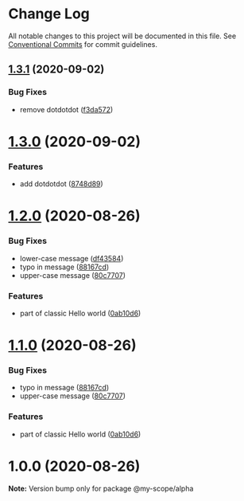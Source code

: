 # Change Log

All notable changes to this project will be documented in this file.
See [Conventional Commits](https://conventionalcommits.org) for commit guidelines.


## [1.3.1](https://github.com/rizalibnu/lerna-conventional-commits-example/compare/@my-scope/alpha@1.3.0...@my-scope/alpha@1.3.1) (2020-09-02)


### Bug Fixes

* remove dotdotdot ([f3da572](https://github.com/rizalibnu/lerna-conventional-commits-example/commit/f3da572a05a7b7ade3592da590c9a8b7fcfc0e2b))


# [1.3.0](https://github.com/Everettss/lerna-conventional-commits-example/compare/@my-scope/alpha@1.2.0...@my-scope/alpha@1.3.0) (2020-09-02)


### Features

* add dotdotdot ([8748d89](https://github.com/Everettss/lerna-conventional-commits-example/commit/8748d897fbba4b82fce888bd637c08d088c59753))





<a name="1.2.0"></a>
# [1.2.0](https://github.com/Everettss/lerna-conventional-commits-example/compare/@my-scope/alpha@1.0.0...@my-scope/alpha@1.2.0) (2020-08-26)


### Bug Fixes

* lower-case message ([df43584](https://github.com/Everettss/lerna-conventional-commits-example/commit/df43584))
* typo in message ([88167cd](https://github.com/Everettss/lerna-conventional-commits-example/commit/88167cd))
* upper-case message ([80c7707](https://github.com/Everettss/lerna-conventional-commits-example/commit/80c7707))


### Features

* part of classic Hello world ([0ab10d6](https://github.com/Everettss/lerna-conventional-commits-example/commit/0ab10d6))




<a name="1.1.0"></a>
# [1.1.0](https://github.com/Everettss/lerna-conventional-commits-example/compare/@my-scope/alpha@1.0.0...@my-scope/alpha@1.1.0) (2020-08-26)


### Bug Fixes

* typo in message ([88167cd](https://github.com/Everettss/lerna-conventional-commits-example/commit/88167cd))
* upper-case message ([80c7707](https://github.com/Everettss/lerna-conventional-commits-example/commit/80c7707))


### Features

* part of classic Hello world ([0ab10d6](https://github.com/Everettss/lerna-conventional-commits-example/commit/0ab10d6))




<a name="1.0.0"></a>
# 1.0.0 (2020-08-26)




**Note:** Version bump only for package @my-scope/alpha
